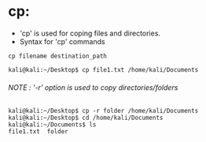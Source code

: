 # cp:
* 'cp' is used for coping files and directories.
* Syntax for 'cp' commands
```console
cp filename destination_path

kali@kali:~/Desktop$ cp file1.txt /home/kali/Documents
```


###### NOTE : '-r' option is used to copy directories/folders 
```console
kali@kali:~/Desktop$ cp -r folder /home/kali/Documents
kali@kali:~/Desktop$ cd /home/kali/Documents
kali@kali:~/Documents$ ls
file1.txt  folder
```
